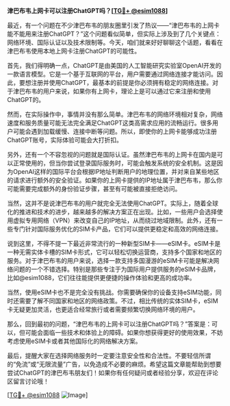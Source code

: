 **津巴布韦上网卡可以注册ChatGPT吗？[[TG💪+ @esim1088](https://t.me/s/esim1088)]**

最近，有一个问题在不少津巴布韦的朋友圈里引发了热议——“津巴布韦的上网卡能不能用来注册ChatGPT？”这个问题看似简单，但实际上涉及到了几个关键点：网络环境、国际认证以及技术限制等。今天，咱们就来好好聊聊这个话题，看看在津巴布韦使用本地上网卡注册ChatGPT的可能性。

首先，我们得明确一点，ChatGPT是由美国的人工智能研究实验室OpenAI开发的一款语言模型。它是一个基于互联网的平台，用户需要通过网络连接才能访问。因此，要想注册并使用ChatGPT，最基本的前提是你必须拥有稳定的网络连接。对于津巴布韦的用户来说，如果你有上网卡，理论上是可以通过它来注册和使用ChatGPT的。

然而，在实际操作中，事情并没有那么简单。津巴布韦的网络环境相对复杂，网络速度和服务质量可能无法完全满足ChatGPT这类高需求应用的流畅运行。很多用户可能会遇到加载缓慢、连接中断等问题。所以，即使你的上网卡能够成功注册ChatGPT账号，实际体验可能会大打折扣。

另外，还有一个不容忽视的问题就是国际认证。虽然津巴布韦的上网卡在国内是可以正常使用的，但当你尝试登录国际服务时，可能会触发系统的安全机制。这是因为OpenAI这样的国际平台会根据IP地址判断用户的地理位置，并对来自某些地区的请求进行额外的安全验证。如果你的上网卡提供的IP地址属于津巴布韦，那么你可能需要完成额外的身份验证步骤，甚至有可能被直接拒绝访问。

当然，这并不是说津巴布韦的用户就完全无法使用ChatGPT。实际上，随着全球化的推进和技术的进步，越来越多的解决方案正在出现。比如，一些用户会选择使用虚拟专用网络（VPN）来改变自己的IP地址，从而绕过地域限制。此外，还有一些专门针对国际服务优化的SIM卡产品，它们可以提供更稳定和高效的网络连接。

说到这里，不得不提一下最近非常流行的一种新型SIM卡——eSIM卡。eSIM卡是一种无需实体卡槽的SIM卡形式，它可以轻松切换运营商，支持多个国家和地区的服务。对于津巴布韦的用户来说，选择一款支持多国漫游的eSIM卡可能是解决网络问题的一个不错选择。特别是那些专注于为国际用户提供服务的eSIM卡品牌，比如@esim1088，它们往往能提供更便捷的操作体验和更高的成功率。

当然，使用eSIM卡也不是完全没有挑战。你需要确保你的设备支持eSIM功能，同时还需要了解不同国家和地区的网络政策。不过，相比传统的实体SIM卡，eSIM卡无疑更加灵活，也更适合经常旅行或者需要频繁切换网络环境的用户。

那么，回到最初的问题，“津巴布韦的上网卡可以注册ChatGPT吗？”答案是：可以，但可能会面临一些技术和体验上的障碍。如果你想获得更好的使用效果，不妨考虑使用eSIM卡或者其他国际化的网络解决方案。

最后，提醒大家在选择网络服务时一定要注意安全性和合法性。不要轻信所谓的“免流”或“无限流量”广告，以免造成不必要的麻烦。希望这篇文章能帮助到想要尝试ChatGPT的津巴布韦朋友们！如果你有任何疑问或者经验分享，欢迎在评论区留言讨论哦！

[[TG💪+ @esim1088](https://t.me/s/esim1088) ![Image](https://i.postimg.cc/4NQfJmqS/Snipaste-2025-05-13-00-14-12.png)]